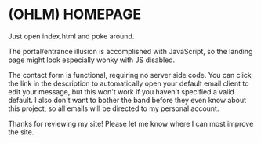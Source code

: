 # **(OHLM) HOMEPAGE**

Just open index.html and poke around.

The portal/entrance illusion is accomplished with JavaScript, so the landing page might look especially wonky with JS disabled.

The contact form is functional, requiring no server side code. You can click the link in the description to automatically open your default email client to edit your message, but this won't work if you haven't specified a valid default. I also don't want to bother the band before they even know about this project, so all emails will be directed to my personal account.

Thanks for reviewing my site! Please let me know where I can most improve the site.
